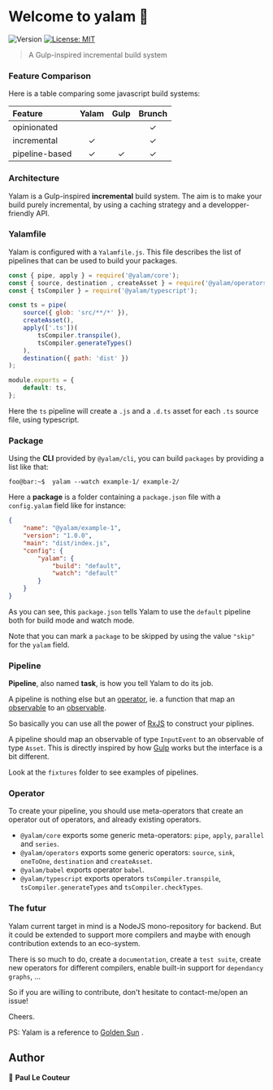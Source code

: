 # Welcome to yalam 👋
![Version](https://img.shields.io/badge/version-0.1.10-blue.svg?cacheSeconds=2592000)
[![License: MIT](https://img.shields.io/badge/License-MIT-yellow.svg)](#)

> A Gulp-inspired incremental build system

### Feature Comparison

Here is a table comparing some javascript build systems:

| Feature         | Yalam         | Gulp  | Brunch |
| :-------------  |:-------------:|:-----:|:------:|
| opinionated     |               |       | ✓      |
| incremental     | ✓             |       | ✓      |
| pipeline-based  | ✓             | ✓     | ✓      |

### Architecture

Yalam is a Gulp-inspired **incremental** build system. The aim is to make your build purely incremental,
by using a caching strategy and a developper-friendly API.

### Yalamfile

Yalam is configured with a `Yalamfile.js`.
This file describes the list of pipelines that can be used to build your packages.

```javascript
const { pipe, apply } = require('@yalam/core');
const { source, destination , createAsset } = require('@yalam/operators');
const { tsCompiler } = require('@yalam/typescript');

const ts = pipe(
    source({ glob: 'src/**/*' }),
    createAsset(),
    apply(['.ts'])(
        tsCompiler.transpile(),
        tsCompiler.generateTypes()
    ),
    destination({ path: 'dist' })
);

module.exports = {
    default: ts,
};
```

Here the `ts` pipeline will create a `.js` and a `.d.ts` asset for each `.ts` source file, using typescript.

### Package

Using the **CLI** provided by `@​yalam/cli`, you can build `packages` by providing a list like that:

```console
foo@bar:~$  yalam --watch example-1/ example-2/
```

Here a **package** is a folder containing a `package.json` file with a `config.yalam` field like for instance:

```json
{
    "name": "@yalam/example-1",
    "version": "1.0.0",
    "main": "dist/index.js",
    "config": {
        "yalam": {
            "build": "default",
            "watch": "default"
        }
    }
}
```

As you can see, this `package.json` tells Yalam to use the `default` pipeline both for build mode and watch mode.

Note that you can mark a `package` to be skipped by using the value `"skip"` for the `yalam` field.

### Pipeline

**Pipeline**, also named **task**, is how you tell Yalam to do its job.

A pipeline is nothing else but an [operator](https://rxjs.dev/guide/operators "RXJS Operator"), ie. a function that map
an [observable](https://rxjs.dev/guide/observable "Observable") to an [observable](https://rxjs.dev/guide/observable "Observable").

So basically you can use all the power of [RxJS](https://rxjs.dev/guide/overview "RxJS") to construct your piplines.

A pipeline should map an observable of type `InputEvent` to an observable of type `Asset`.
This is directly inspired by how [Gulp](https://gulpjs.com/ "Gulp") works but the interface is a bit different.

Look at the `fixtures` folder to see examples of pipelines.

### Operator
To create your pipeline, you should use meta-operators that create an operator out of operators, and already existing operators.

- `@​yalam/core` exports some generic meta-operators: `pipe`, `apply`, `parallel` and `series`.
- `@​yalam/operators` exports some generic operators:  `source`, `sink`, `oneToOne`, `destination` and `createAsset`.
- `@​yalam/babel` exports operator `babel`.
- `@​yalam/typescript` exports operators `tsCompiler.transpile`, `tsCompiler.generateTypes` and `tsCompiler.checkTypes`.

### The futur
Yalam current target in mind is a NodeJS mono-repository for backend. But it could be extended to support more compilers and maybe
with enough contribution extends to an eco-system.

There is so much to do, create a `documentation`, create a `test suite`, create new operators for different compilers,
enable built-in support for `dependancy graphs`, ...

So if you are willing to contribute, don't hesitate to contact-me/open an issue!

Cheers.

PS: Yalam is a reference to [Golden Sun](https://www.youtube.com/watch?v=qNvaMC_DRPA "Golden Sun") .

## Author

👤 **Paul Le Couteur**
